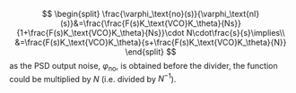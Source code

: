 $$
\begin{split}
\frac{\varphi_\text{no}(s)}{\varphi_\text{nI}(s)}&=\frac{\frac{F(s)K_\text{VCO}K_\theta}{Ns}}{1+\frac{F(s)K_\text{VCO}K_\theta}{Ns}}\cdot N\cdot\frac{s}{s}\implies\\
&=\frac{F(s)K_\text{VCO}K_\theta}{s+\frac{F(s)K_\text{VCO}K_\theta}{N}}
\end{split}
$$
as the PSD output noise, $\varphi_\text{no}$, is obtained before the divider, the function could be multiplied by $N$ (i.e. divided by $N^{-1}$). 